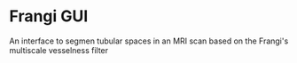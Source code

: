 # Frangi GUI
 An interface to segmen tubular spaces in an MRI scan based on the Frangi's multiscale vesselness filter
